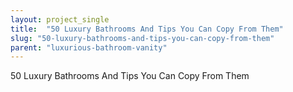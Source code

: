 ```yaml
---
layout: project_single
title:  "50 Luxury Bathrooms And Tips You Can Copy From Them"
slug: "50-luxury-bathrooms-and-tips-you-can-copy-from-them"
parent: "luxurious-bathroom-vanity"
---
```

50 Luxury Bathrooms And Tips You Can Copy From Them